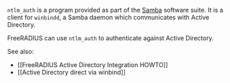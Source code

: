 `ntlm_auth` is a program provided as part of the
[Samba](https://www.samba.org/) software suite. It is a client for
`winbindd`, a Samba daemon which communicates with Active
Directory. 

FreeRADIUS can use `ntlm_auth` to authenticate against Active Directory.

See also:
* [[FreeRADIUS Active Directory Integration HOWTO]]
* [[Active Directory direct via winbind]]
